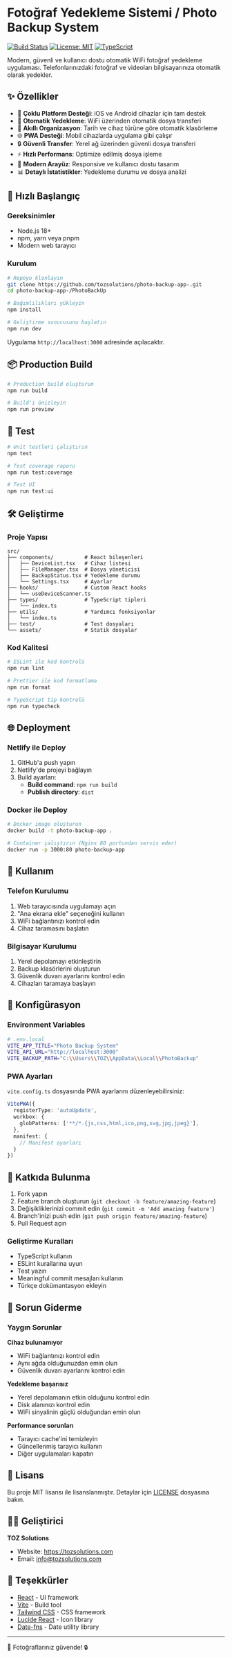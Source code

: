 # Fotoğraf Yedekleme Sistemi / Photo Backup System

[![Build Status](https://github.com/tozsolutions/photo-backup-app-/workflows/CI/badge.svg)](https://github.com/tozsolutions/photo-backup-app-/actions)
[![License: MIT](https://img.shields.io/badge/License-MIT-yellow.svg)](https://opensource.org/licenses/MIT)
[![TypeScript](https://img.shields.io/badge/%3C%2F%3E-TypeScript-%230074c1.svg)](http://www.typescriptlang.org/)

Modern, güvenli ve kullanıcı dostu otomatik WiFi fotoğraf yedekleme uygulaması. Telefonlarınızdaki fotoğraf ve videoları bilgisayarınıza otomatik olarak yedekler.

## ✨ Özellikler

- 📱 **Çoklu Platform Desteği**: iOS ve Android cihazlar için tam destek
- 🔄 **Otomatik Yedekleme**: WiFi üzerinden otomatik dosya transferi
- 📁 **Akıllı Organizasyon**: Tarih ve cihaz türüne göre otomatik klasörleme
- 🌐 **PWA Desteği**: Mobil cihazlarda uygulama gibi çalışır
- 🔒 **Güvenli Transfer**: Yerel ağ üzerinden güvenli dosya transferi
- ⚡ **Hızlı Performans**: Optimize edilmiş dosya işleme
- 🎨 **Modern Arayüz**: Responsive ve kullanıcı dostu tasarım
- 📊 **Detaylı İstatistikler**: Yedekleme durumu ve dosya analizi

## 🚀 Hızlı Başlangıç

### Gereksinimler

- Node.js 18+ 
- npm, yarn veya pnpm
- Modern web tarayıcı

### Kurulum

```bash
# Repoyu klonlayın
git clone https://github.com/tozsolutions/photo-backup-app-.git
cd photo-backup-app-/PhotoBackUp

# Bağımlılıkları yükleyin
npm install

# Geliştirme sunucusunu başlatın
npm run dev
```

Uygulama `http://localhost:3000` adresinde açılacaktır.

## 📦 Production Build

```bash
# Production build oluşturun
npm run build

# Build'i önizleyin
npm run preview
```

## 🧪 Test

```bash
# Unit testleri çalıştırın
npm test

# Test coverage raporu
npm run test:coverage

# Test UI
npm run test:ui
```

## 🛠️ Geliştirme

### Proje Yapısı

```
src/
├── components/          # React bileşenleri
│   ├── DeviceList.tsx   # Cihaz listesi
│   ├── FileManager.tsx  # Dosya yöneticisi
│   ├── BackupStatus.tsx # Yedekleme durumu
│   └── Settings.tsx     # Ayarlar
├── hooks/               # Custom React hooks
│   └── useDeviceScanner.ts
├── types/               # TypeScript tipleri
│   └── index.ts
├── utils/               # Yardımcı fonksiyonlar
│   └── index.ts
├── test/                # Test dosyaları
└── assets/              # Statik dosyalar
```

### Kod Kalitesi

```bash
# ESLint ile kod kontrolü
npm run lint

# Prettier ile kod formatlama
npm run format

# TypeScript tip kontrolü
npm run typecheck
```

## 🌐 Deployment

### Netlify ile Deploy

1. GitHub'a push yapın
2. Netlify'de projeyi bağlayın
3. Build ayarları:
   - **Build command**: `npm run build`
   - **Publish directory**: `dist`

### Docker ile Deploy

```bash
# Docker image oluşturun
docker build -t photo-backup-app .

# Container çalıştırın (Nginx 80 portundan servis eder)
docker run -p 3000:80 photo-backup-app
```

## 📱 Kullanım

### Telefon Kurulumu

1. Web tarayıcısında uygulamayı açın
2. "Ana ekrana ekle" seçeneğini kullanın
3. WiFi bağlantınızı kontrol edin
4. Cihaz taramasını başlatın

### Bilgisayar Kurulumu

1. Yerel depolamayı etkinleştirin
2. Backup klasörlerini oluşturun
3. Güvenlik duvarı ayarlarını kontrol edin
4. Cihazları taramaya başlayın

## 🔧 Konfigürasyon

### Environment Variables

```bash
# .env.local
VITE_APP_TITLE="Photo Backup System"
VITE_API_URL="http://localhost:3000"
VITE_BACKUP_PATH="C:\\Users\\TOZ\\AppData\\Local\\PhotoBackup"
```

### PWA Ayarları

`vite.config.ts` dosyasında PWA ayarlarını düzenleyebilirsiniz:

```typescript
VitePWA({
  registerType: 'autoUpdate',
  workbox: {
    globPatterns: ['**/*.{js,css,html,ico,png,svg,jpg,jpeg}'],
  },
  manifest: {
    // Manifest ayarları
  }
})
```

## 🤝 Katkıda Bulunma

1. Fork yapın
2. Feature branch oluşturun (`git checkout -b feature/amazing-feature`)
3. Değişikliklerinizi commit edin (`git commit -m 'Add amazing feature'`)
4. Branch'inizi push edin (`git push origin feature/amazing-feature`)
5. Pull Request açın

### Geliştirme Kuralları

- TypeScript kullanın
- ESLint kurallarına uyun
- Test yazın
- Meaningful commit mesajları kullanın
- Türkçe dokümantasyon ekleyin

## 🐛 Sorun Giderme

### Yaygın Sorunlar

**Cihaz bulunamıyor**
- WiFi bağlantınızı kontrol edin
- Aynı ağda olduğunuzdan emin olun
- Güvenlik duvarı ayarlarını kontrol edin

**Yedekleme başarısız**
- Yerel depolamanın etkin olduğunu kontrol edin
- Disk alanınızı kontrol edin
- WiFi sinyalinin güçlü olduğundan emin olun

**Performance sorunları**
- Tarayıcı cache'ini temizleyin
- Güncellenmiş tarayıcı kullanın
- Diğer uygulamaları kapatın

## 📄 Lisans

Bu proje MIT lisansı ile lisanslanmıştır. Detaylar için [LICENSE](LICENSE) dosyasına bakın.

## 👨‍💻 Geliştirici

**TOZ Solutions**
- Website: https://tozsolutions.com
- Email: info@tozsolutions.com

## 🙏 Teşekkürler

- [React](https://reactjs.org/) - UI framework
- [Vite](https://vitejs.dev/) - Build tool
- [Tailwind CSS](https://tailwindcss.com/) - CSS framework
- [Lucide React](https://lucide.dev/) - Icon library
- [Date-fns](https://date-fns.org/) - Date utility library

---

📸 Fotoğraflarınız güvende! 🔒